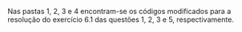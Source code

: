 Nas pastas 1, 2, 3 e 4 encontram-se os códigos modificados para a resolução do exercício 6.1 das questões 1, 2, 3 e 5, respectivamente.
